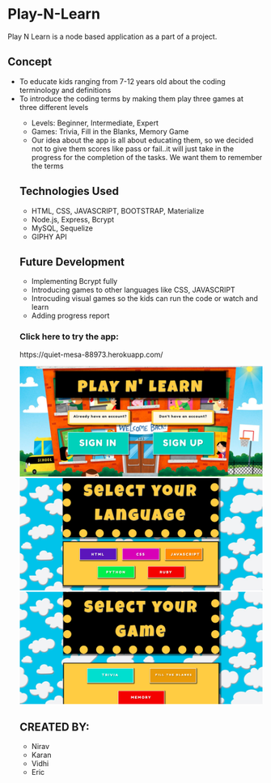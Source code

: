 
<h1><strong>Play-N-Learn</strong></h1>

<p>Play N Learn is a node based application as a part of a project.</p>

<h2>Concept</h2>
    <ul>
        <li>To educate kids ranging from 7-12 years old about the coding terminology and definitions</li>
    <li>To introduce the coding terms by making them play three games at three different levels</li>
    <ul>    
    <li>Levels: Beginner, Intermediate, Expert</li>
        <li>Games: Trivia, Fill in the Blanks, Memory Game</li>
    <li>Our idea about the app is all about educating them, so we decided not to give them scores like pass or fail..it will just take in the progress for the completion of the tasks. We want them to remember the terms</li>
    </ul>

<h2>Technologies Used</h2>
<ul>
    <li>HTML, CSS, JAVASCRIPT, BOOTSTRAP, Materialize</li>
    <li>Node.js, Express, Bcrypt</li>
    <li>MySQL, Sequelize</li>
    <li>GIPHY API</li>
</ul>

<h2>Future Development</h2>
<ul>
    <li>Implementing Bcrypt fully</li>
    <li>Introducing games to other languages like CSS, JAVASCRIPT</li>
    <li>Introcuding visual games so the kids can run the code or watch and learn</li>
    <li>Adding progress report</li>
    </ul>

<h3>Click here to try the app:</h3>  https://quiet-mesa-88973.herokuapp.com/

<br>

![picture_one](https://github.com/vidhi27/playNlearn/blob/master/picture_one.png)
![1](https://github.com/vidhi27/playNlearn/blob/master/1.png)
![3](https://github.com/vidhi27/playNlearn/blob/master/3.png)



<h2>CREATED BY:</h2>
<ul>
    <li>Nirav </li>
    <li>Karan</li>
    <li>Vidhi</li>
    <li>Eric</li>
</ul>





